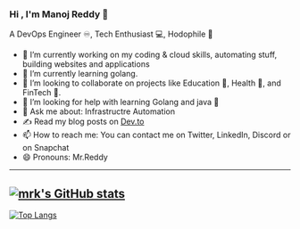 ### Hi , I'm Manoj Reddy 👋
A DevOps Engineer ♾️, Tech Enthusiast 💻, Hodophile 🚀

- 🔭 I’m currently working on my coding & cloud skills, automating stuff, building websites and applications
- 🌱 I’m currently learning golang.
- 👯 I’m looking to collaborate on projects like Education 🏫, Health 🏥, and FinTech 💱.
- 🤔 I’m looking for help with learning Golang and java 🐍
- 💬 Ask me about:  Infrastructre Automation
- ✍️ Read my blog posts on <a href="https://dev.to/manojreddy">Dev.to</a>
- 📫 How to reach me: You can contact me on Twitter, LinkedIn, Discord or on Snapchat
- 😄 Pronouns: Mr.Reddy
----
[![mrk's GitHub stats](https://github-readme-stats.vercel.app/api?username=mrk-97)](https://github.com/mrk-97/github-readme-stats)
----
[![Top Langs](https://github-readme-stats-git-masterrstaa-rickstaa.vercel.app/api/top-langs/?username=mrk-97)](https://github.com/anuraghazra/github-readme-stats)

